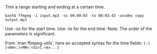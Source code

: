 Trim a range starting and ending at a certain time.

```bash$ ffmpeg -i input.mp3 -ss 00:00:03 -to 00:03:42 -acodec copy output.mp3```

Use -ss for the start time.
Use -to for the end time.
Note: The order of the parameters is significant.

From `man ffmpeg-utils', here an accepted syntax for the time fields:
```[-][<HH>:]<MM>:<SS>[.<m>...]```